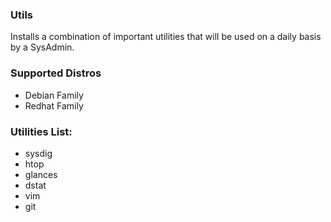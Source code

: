 ### Utils
Installs a combination of important utilities that will be used
on a daily basis by a SysAdmin.

### Supported Distros
- Debian Family
- Redhat Family

### Utilities List:
- sysdig
- htop
- glances
- dstat
- vim
- git
